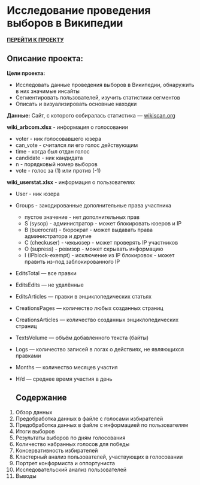 # Исследование проведения выборов в Википедии

[**ПЕРЕЙТИ К ПРОЕКТУ**](https://github.com/bachurina-anna/portfolio/blob/main/%D0%92%D1%8B%D0%B1%D0%BE%D1%80%D1%8B%20%D0%92%D0%B8%D0%BA%D0%B8%D0%BF%D0%B5%D0%B4%D0%B8%D0%B8/%D0%98%D1%81%D1%81%D0%BB%D0%B5%D0%B4%D0%BE%D0%B2%D0%B0%D0%BD%D0%B8%D0%B5%20%D0%BF%D1%80%D0%BE%D0%B2%D0%B5%D0%B4%D0%B5%D0%BD%D0%B8%D1%8F%20%D0%B2%D1%8B%D0%B1%D0%BE%D1%80%D0%BE%D0%B2%20%D0%B2%20%D0%92%D0%B8%D0%BA%D0%B8%D0%BF%D0%B5%D0%B4%D0%B8%D0%B8.ipynb)

## Описание проекта:

**Цели проекта:** 
- Исследовать данные проведения выборов в Википедии, обнаружить в них значимые инсайты
- Сегментировать пользователей, изучить статистики сегментов
- Описать и визуализировать основные находки

**Данные:**
Сайт, с которого собиралась статистика — [wikiscan.org](https://ru.wikiscan.org/)

**wiki_arbcom.xlsx** - информация о голосовании
* voter - ник голосовавшего юзера     
* can_vote - считался ли его голос действующим
* time - когда был отдан голос
* candidate - ник кандидата   
* n - порядковый номер выборов
* vote - голос за (1) или против (-1)

**wiki_userstat.xlsx** - информация о пользователях
* User - ник юзера
* Groups - закодированные дополнительные права участника
  * пустое значение - нет дополнительных прав
  * S (sysop) - администратор - может блокировать юзеров и IP
  * B (buerocrat) - бюрократ - может выдавать права администратора и другие
  * С (checkuser) - чекьюзер - может проверять IP участников
  * O (supress) - ревизор - может скрывать информацию
  * I (IPblock-exempt) - исключение из IP блокировок - может править из-под заблокированного IP
* EditsTotal — все правки
* EditsEdits — не удалённые
* EditsArticles — правки в энциклопедических статьях
* CreationsPages — количество любых созданных страниц
* CreationsArticles — количество созданных энциклопедических страниц
* TextsVolume — объём добавленного текста (байты)
* Logs — количество записей в логах о действиях, не являющихся правками
* Months — количество месяцев участия
* H/d — среднее время участия в день

  ## Содержание
1. Обзор данных
2. Предобработка данных в файле с голосами избирателей
3. Предобработка данных в файле с информацией по пользователям
4. Итоги выборов
5. Результаты выборов по дням голосования
6. Количество набранных голосов для победы
7. Консервативность избирателей
8. Кластерный анализ пользователей, участвующих в голосовании
9. Портрет конформиста и оппортуниста
10. Исследовательский анализ пользователей
11. Выводы
